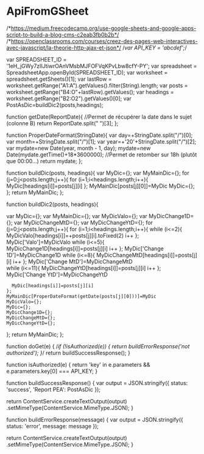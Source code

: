# ApiFromGSheet
/*https://medium.freecodecamp.org/use-google-sheets-and-google-apps-script-to-build-a-blog-cms-c2eab3fb0b2b*/
/*https://openclassrooms.com/courses/creez-des-pages-web-interactives-avec-javascript/la-theorie-http-ajax-et-json*/
/*var API_KEY = 'abcdef';*/

var SPREADSHEET_ID = '1eH_jGWy7zIIJtiwrOAnVMsbMJFOFVqKPvLbw8cfY-PY';
var spreadsheet = SpreadsheetApp.openById(SPREADSHEET_ID);
var worksheet = spreadsheet.getSheets()[1];
var lastRow = worksheet.getRange("A1:A").getValues().filter(String).length;
var posts = worksheet.getRange("B4:O"+lastRow).getValues();
var headings = worksheet.getRange("B2:O2").getValues()[0];
var PostAsDic=buildDic2(posts,headings);

function getDate(ReportDate){
  //Permet de récupérer la date dans le sujet (colonne B)
  return ReportDate.split(" ")[3];
};

function ProperDateFormat(StringDate){
  var day=+StringDate.split("/")[0];
  var month=+StringDate.split("/")[1];
  var year=+'20'+StringDate.split("/")[2];
  var mydate=new Date(year, month - 1, day);
  mydate=new Date(mydate.getTime()+18*3600000); //Permet de retomber sur 18h (plutôt que 00:00...)
  return mydate;
};  
  
function buildDic(posts, headings){
  var MyDic={};
  var MyMainDic={};
  for (j=0;j<posts.length;j++){
    for (i=1;i<headings.length;i++){
      MyDic[headings[i]]=posts[j][i]
    };
    MyMainDic[posts[j][0]]=MyDic
    MyDic={};
  };
  return MyMainDic;
};

function buildDic2(posts, headings){
  
  var MyDic={};
  var MyMainDic={};
  var MyDicValo={};
  var MyDicChange1D={};
  var MyDicChangeMtD={};
  var MyDicChangeYtD={};
  for (j=0;j<posts.length;j++){
    for (i=1;i<headings.length;i++){
      while (i<=2){
        MyDicValo[headings[i]]=+posts[j][i].toFixed(2)
        i++
      };
      MyDic['Valo']=MyDicValo
      while (i<=5){
        MyDicChange1D[headings[i]]=posts[j][i]
        i++
      };
      MyDic['Change 1D']=MyDicChange1D
      while (i<=8){
        MyDicChangeMtD[headings[i]]=posts[j][i]
        i++
      };
      MyDic['Change MtD']=MyDicChangeMtD      
      while (i<=11){
        MyDicChangeYtD[headings[i]]=posts[j][i]
        i++
      };
      MyDic['Change YtD']=MyDicChangeYtD 

      MyDic[headings[i]]=posts[j][i]
    };
    MyMainDic[ProperDateFormat(getDate(posts[j][0]))]=MyDic
    MyDicValo={};
    MyDic={};
    MyDicChange1D={};
    MyDicChangeMtD={};
    MyDicChangeYtD={};
  };
  return MyMainDic;
};


function doGet(e) {
  /*if (!isAuthorized(e)) {
    return buildErrorResponse('not authorized');
  }*/
  return buildSuccessResponse();
}

function isAuthorized(e) {
  return 'key' in e.parameters && e.parameters.key[0] === API_KEY;
}

function buildSuccessResponse() {
  var output = JSON.stringify({
    status: 'success',
    'Report PEA': PostAsDic
  });
  
  return ContentService.createTextOutput(output)
    .setMimeType(ContentService.MimeType.JSON);
}

function buildErrorResponse(message) {
  var output = JSON.stringify({
    status: 'error',
    message: message
  });
  
  return ContentService.createTextOutput(output)
   .setMimeType(ContentService.MimeType.JSON);
}
